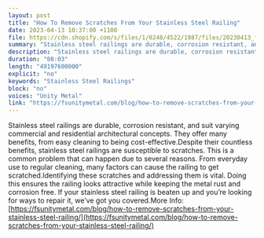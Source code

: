 ```yaml
---
layout: post
title: "How To Remove Scratches From Your Stainless Steel Railing"
date: 2023-04-13 10:37:00 +1100
file: https://cdn.shopify.com/s/files/1/0248/4522/1987/files/20230413_fsum_1.mp3?v=1681382912
summary: "Stainless steel railings are durable, corrosion resistant, and suit varying commercial and residential architectural concepts. They offer many benefits, from easy cleaning to being cost-effective.Despite their countless benefits, stainless steel railings are susceptible to scratches. This is a common problem that can happen due to several reasons. From everyday use to regular cleaning, many factors can cause the railing to get scratched.Identifying these scratches and addressing them is vital. Doing this ensures the railing looks attractive while keeping the metal rust and corrosion free. If your stainless steel railing is beaten up and you’re looking for ways to repair it, we’ve got you covered."
description: "Stainless steel railings are durable, corrosion resistant, and suit varying commercial and residential architectural concepts. They offer many benefits, from easy cleaning to being cost-effective.Despite their countless benefits, stainless steel railings are susceptible to scratches. This is a common problem that can happen due to several reasons. From everyday use to regular cleaning, many factors can cause the railing to get scratched.Identifying these scratches and addressing them is vital. Doing this ensures the railing looks attractive while keeping the metal rust and corrosion free. If your stainless steel railing is beaten up and you’re looking for ways to repair it, we’ve got you covered.More Info: <a href='https://fsunitymetal.com/blog/how-to-remove-scratches-from-your-stainless-steel-railing/'>https://fsunitymetal.com/blog/how-to-remove-scratches-from-your-stainless-steel-railing/</a>"
duration: "08:03"
length: "49197600000"
explicit: "no"
keywords: "Stainless Steel Railings"
block: "no"
voices: "Unity Metal"
link: "https://fsunitymetal.com/blog/how-to-remove-scratches-from-your-stainless-steel-railing/"
---
```


Stainless steel railings are durable, corrosion resistant, and suit varying commercial and residential architectural concepts. They offer many benefits, from easy cleaning to being cost-effective.Despite their countless benefits, stainless steel railings are susceptible to scratches. This is a common problem that can happen due to several reasons. From everyday use to regular cleaning, many factors can cause the railing to get scratched.Identifying these scratches and addressing them is vital. Doing this ensures the railing looks attractive while keeping the metal rust and corrosion free. If your stainless steel railing is beaten up and you’re looking for ways to repair it, we’ve got you covered.More Info: [https://fsunitymetal.com/blog/how-to-remove-scratches-from-your-stainless-steel-railing/](https://fsunitymetal.com/blog/how-to-remove-scratches-from-your-stainless-steel-railing/)
